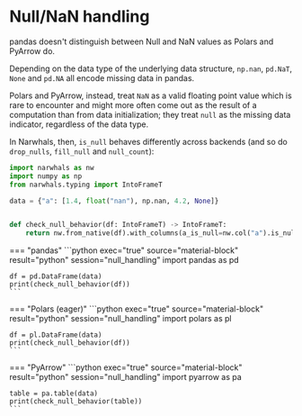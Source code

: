 # Null/NaN handling

pandas doesn't distinguish between Null and NaN values as Polars and PyArrow do.

Depending on the data type of the underlying data structure, `np.nan`, `pd.NaT`, `None` and `pd.NA` all encode missing data in pandas.

Polars and PyArrow, instead, treat `NaN` as a valid floating point value which is rare to encounter and might more often come out as the result of a computation than from data initialization; they treat `null` as the missing data indicator, regardless of the data type.

In Narwhals, then, `is_null` behaves differently across backends (and so do `drop_nulls`, `fill_null` and `null_count`):

```python exec="1" source="above" session="null_handling"
import narwhals as nw
import numpy as np
from narwhals.typing import IntoFrameT

data = {"a": [1.4, float("nan"), np.nan, 4.2, None]}


def check_null_behavior(df: IntoFrameT) -> IntoFrameT:
    return nw.from_native(df).with_columns(a_is_null=nw.col("a").is_null()).to_native()
```

=== "pandas"
    ```python exec="true" source="material-block" result="python" session="null_handling"
    import pandas as pd

    df = pd.DataFrame(data)
    print(check_null_behavior(df))
    ```

=== "Polars (eager)"
    ```python exec="true" source="material-block" result="python" session="null_handling"
    import polars as pl

    df = pl.DataFrame(data)
    print(check_null_behavior(df))
    ```

=== "PyArrow"
    ```python exec="true" source="material-block" result="python" session="null_handling"
    import pyarrow as pa

    table = pa.table(data)
    print(check_null_behavior(table))
    ```
